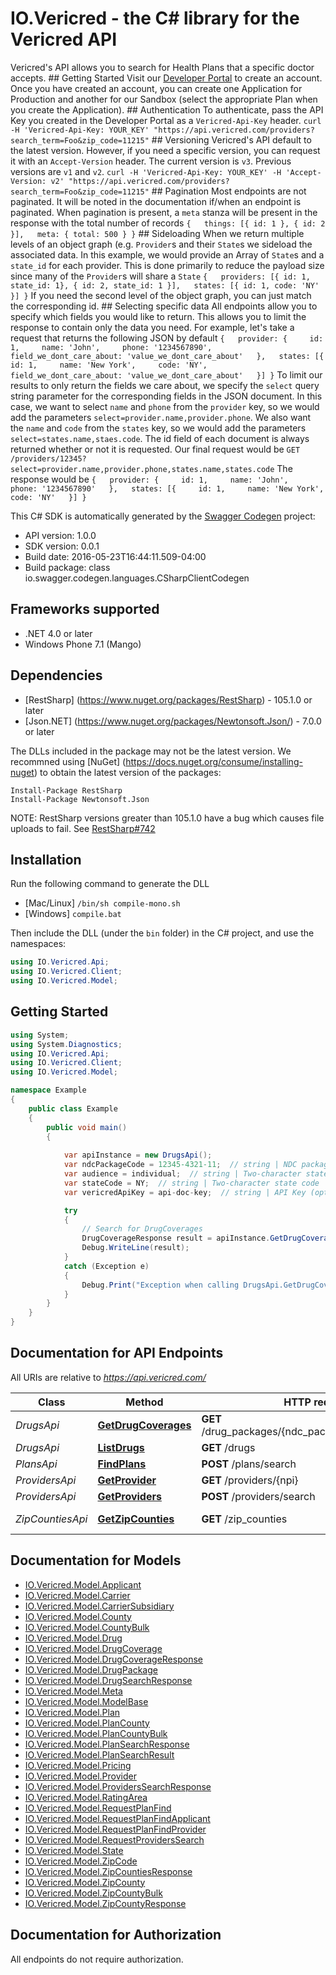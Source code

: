 # IO.Vericred - the C# library for the Vericred API

Vericred's API allows you to search for Health Plans that a specific doctor accepts.  ## Getting Started  Visit our [Developer Portal](https://vericred.3scale.net) to create an account.  Once you have created an account, you can create one Application for Production and another for our Sandbox (select the appropriate Plan when you create the Application).  ## Authentication  To authenticate, pass the API Key you created in the Developer Portal as a `Vericred-Api-Key` header.  `curl -H 'Vericred-Api-Key: YOUR_KEY' "https://api.vericred.com/providers?search_term=Foo&zip_code=11215"`  ## Versioning  Vericred's API default to the latest version.  However, if you need a specific version, you can request it with an `Accept-Version` header.  The current version is `v3`.  Previous versions are `v1` and `v2`.  `curl -H 'Vericred-Api-Key: YOUR_KEY' -H 'Accept-Version: v2' "https://api.vericred.com/providers?search_term=Foo&zip_code=11215"`  ## Pagination  Most endpoints are not paginated.  It will be noted in the documentation if/when an endpoint is paginated.  When pagination is present, a `meta` stanza will be present in the response with the total number of records  ``` {   things: [{ id: 1 }, { id: 2 }],   meta: { total: 500 } } ```  ## Sideloading  When we return multiple levels of an object graph (e.g. `Provider`s and their `State`s we sideload the associated data.  In this example, we would provide an Array of `State`s and a `state_id` for each provider.  This is done primarily to reduce the payload size since many of the `Provider`s will share a `State`  ``` {   providers: [{ id: 1, state_id: 1}, { id: 2, state_id: 1 }],   states: [{ id: 1, code: 'NY' }] } ```  If you need the second level of the object graph, you can just match the corresponding id.  ## Selecting specific data  All endpoints allow you to specify which fields you would like to return. This allows you to limit the response to contain only the data you need.  For example, let's take a request that returns the following JSON by default  ``` {   provider: {     id: 1,     name: 'John',     phone: '1234567890',     field_we_dont_care_about: 'value_we_dont_care_about'   },   states: [{     id: 1,     name: 'New York',     code: 'NY',     field_we_dont_care_about: 'value_we_dont_care_about'   }] } ```  To limit our results to only return the fields we care about, we specify the `select` query string parameter for the corresponding fields in the JSON document.  In this case, we want to select `name` and `phone` from the `provider` key, so we would add the parameters `select=provider.name,provider.phone`. We also want the `name` and `code` from the `states` key, so we would add the parameters `select=states.name,staes.code`.  The id field of each document is always returned whether or not it is requested.  Our final request would be `GET /providers/12345?select=provider.name,provider.phone,states.name,states.code`  The response would be  ``` {   provider: {     id: 1,     name: 'John',     phone: '1234567890'   },   states: [{     id: 1,     name: 'New York',     code: 'NY'   }] } ```  

This C# SDK is automatically generated by the [Swagger Codegen](https://github.com/swagger-api/swagger-codegen) project:

- API version: 1.0.0
- SDK version: 0.0.1
- Build date: 2016-05-23T16:44:11.509-04:00
- Build package: class io.swagger.codegen.languages.CSharpClientCodegen

## Frameworks supported
- .NET 4.0 or later
- Windows Phone 7.1 (Mango)

## Dependencies
- [RestSharp] (https://www.nuget.org/packages/RestSharp) - 105.1.0 or later
- [Json.NET] (https://www.nuget.org/packages/Newtonsoft.Json/) - 7.0.0 or later

The DLLs included in the package may not be the latest version. We recommned using [NuGet] (https://docs.nuget.org/consume/installing-nuget) to obtain the latest version of the packages:
```
Install-Package RestSharp
Install-Package Newtonsoft.Json
```

NOTE: RestSharp versions greater than 105.1.0 have a bug which causes file uploads to fail. See [RestSharp#742](https://github.com/restsharp/RestSharp/issues/742)

## Installation
Run the following command to generate the DLL
- [Mac/Linux] `/bin/sh compile-mono.sh`
- [Windows] `compile.bat`

Then include the DLL (under the `bin` folder) in the C# project, and use the namespaces:
```csharp
using IO.Vericred.Api;
using IO.Vericred.Client;
using IO.Vericred.Model;
```

## Getting Started

```csharp
using System;
using System.Diagnostics;
using IO.Vericred.Api;
using IO.Vericred.Client;
using IO.Vericred.Model;

namespace Example
{
    public class Example
    {
        public void main()
        {
            
            var apiInstance = new DrugsApi();
            var ndcPackageCode = 12345-4321-11;  // string | NDC package code
            var audience = individual;  // string | Two-character state code
            var stateCode = NY;  // string | Two-character state code
            var vericredApiKey = api-doc-key;  // string | API Key (optional) 

            try
            {
                // Search for DrugCoverages
                DrugCoverageResponse result = apiInstance.GetDrugCoverages(ndcPackageCode, audience, stateCode, vericredApiKey);
                Debug.WriteLine(result);
            }
            catch (Exception e)
            {
                Debug.Print("Exception when calling DrugsApi.GetDrugCoverages: " + e.Message );
            }
        }
    }
}
```

## Documentation for API Endpoints

All URIs are relative to *https://api.vericred.com/*

Class | Method | HTTP request | Description
------------ | ------------- | ------------- | -------------
*DrugsApi* | [**GetDrugCoverages**](docs/DrugsApi.md#getdrugcoverages) | **GET** /drug_packages/{ndc_package_code}/coverages | Search for DrugCoverages
*DrugsApi* | [**ListDrugs**](docs/DrugsApi.md#listdrugs) | **GET** /drugs | Drug Search
*PlansApi* | [**FindPlans**](docs/PlansApi.md#findplans) | **POST** /plans/search | Find Plans
*ProvidersApi* | [**GetProvider**](docs/ProvidersApi.md#getprovider) | **GET** /providers/{npi} | Find a Provider
*ProvidersApi* | [**GetProviders**](docs/ProvidersApi.md#getproviders) | **POST** /providers/search | Find Providers
*ZipCountiesApi* | [**GetZipCounties**](docs/ZipCountiesApi.md#getzipcounties) | **GET** /zip_counties | Search for Zip Counties


## Documentation for Models

 - [IO.Vericred.Model.Applicant](docs/Applicant.md)
 - [IO.Vericred.Model.Carrier](docs/Carrier.md)
 - [IO.Vericred.Model.CarrierSubsidiary](docs/CarrierSubsidiary.md)
 - [IO.Vericred.Model.County](docs/County.md)
 - [IO.Vericred.Model.CountyBulk](docs/CountyBulk.md)
 - [IO.Vericred.Model.Drug](docs/Drug.md)
 - [IO.Vericred.Model.DrugCoverage](docs/DrugCoverage.md)
 - [IO.Vericred.Model.DrugCoverageResponse](docs/DrugCoverageResponse.md)
 - [IO.Vericred.Model.DrugPackage](docs/DrugPackage.md)
 - [IO.Vericred.Model.DrugSearchResponse](docs/DrugSearchResponse.md)
 - [IO.Vericred.Model.Meta](docs/Meta.md)
 - [IO.Vericred.Model.ModelBase](docs/ModelBase.md)
 - [IO.Vericred.Model.Plan](docs/Plan.md)
 - [IO.Vericred.Model.PlanCounty](docs/PlanCounty.md)
 - [IO.Vericred.Model.PlanCountyBulk](docs/PlanCountyBulk.md)
 - [IO.Vericred.Model.PlanSearchResponse](docs/PlanSearchResponse.md)
 - [IO.Vericred.Model.PlanSearchResult](docs/PlanSearchResult.md)
 - [IO.Vericred.Model.Pricing](docs/Pricing.md)
 - [IO.Vericred.Model.Provider](docs/Provider.md)
 - [IO.Vericred.Model.ProvidersSearchResponse](docs/ProvidersSearchResponse.md)
 - [IO.Vericred.Model.RatingArea](docs/RatingArea.md)
 - [IO.Vericred.Model.RequestPlanFind](docs/RequestPlanFind.md)
 - [IO.Vericred.Model.RequestPlanFindApplicant](docs/RequestPlanFindApplicant.md)
 - [IO.Vericred.Model.RequestPlanFindProvider](docs/RequestPlanFindProvider.md)
 - [IO.Vericred.Model.RequestProvidersSearch](docs/RequestProvidersSearch.md)
 - [IO.Vericred.Model.State](docs/State.md)
 - [IO.Vericred.Model.ZipCode](docs/ZipCode.md)
 - [IO.Vericred.Model.ZipCountiesResponse](docs/ZipCountiesResponse.md)
 - [IO.Vericred.Model.ZipCounty](docs/ZipCounty.md)
 - [IO.Vericred.Model.ZipCountyBulk](docs/ZipCountyBulk.md)
 - [IO.Vericred.Model.ZipCountyResponse](docs/ZipCountyResponse.md)


## Documentation for Authorization

 All endpoints do not require authorization.

